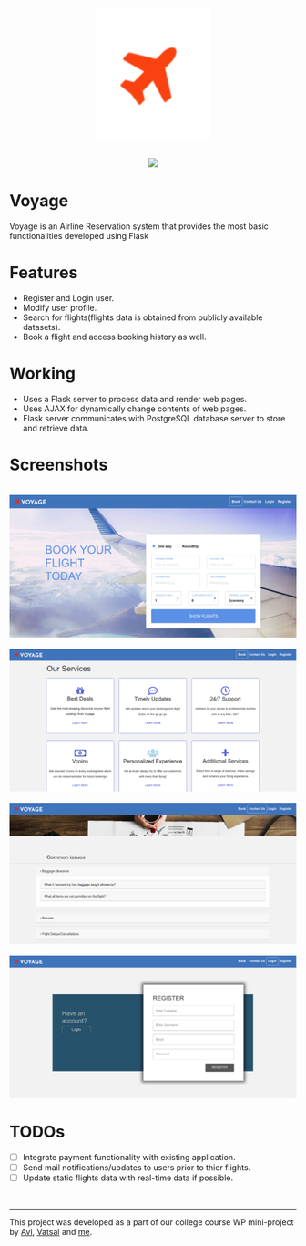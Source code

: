 <div align="center">
    <img src="./static/media/logo%20(2).png" width=200px height=230px/>
<br>
<br>

[![](https://img.shields.io/badge/Made_with-Flask-orange?style=for-the-badge&logo=flask&logoColor=white)](https://pypi.org/project/Flask/)
</div>

# Voyage
Voyage is an Airline Reservation system that provides the most basic functionalities developed using Flask


# Features
- Register and Login user.
- Modify user profile.
- Search for flights(flights data is obtained from publicly available datasets).
- Book a flight and access booking history as well.


# Working
- Uses a Flask server to process data and render web pages.
- Uses AJAX for dynamically change contents of web pages.
- Flask server communicates with PostgreSQL database server to store and retrieve data.


# Screenshots
<div align="center">
    <br> 
        <img src ="./static/media/home.png" alt="home-ss">
    <br>
    <br> 
        <img src ="./static/media/detail.png" alt="home-detail-ss">
    <br>
    <br> 
        <img src ="./static/media/contact.png" alt="contact-ss">
    <br>
    <br> 
        <img src ="./static/media/register_login.png" alt="register-login-ss">
    <br>
</div>


# TODOs
- [ ] Integrate payment functionality with existing application.
- [ ] Send mail notifications/updates to users prior to thier flights. 
- [ ] Update static flights data with real-time data if possible.

<br>

---

This project was developed as a part of our college course WP mini-project by [Avi](https://github.com/aviiiij), [Vatsal](https://github.com/vatsal1999) and [me](https://github.com/SaurabhNandy).
